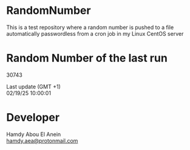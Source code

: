 # RandomNumber    
This is a test repository where a random number is pushed to a file automatically passwordless from a cron job in my Linux CentOS server    
# Random Number of the last run   
30743
      
Last update (GMT +1)    
02/19/25 10:00:01
# Developer    
Hamdy Abou El Anein   
hamdy.aea@protonmail.com
